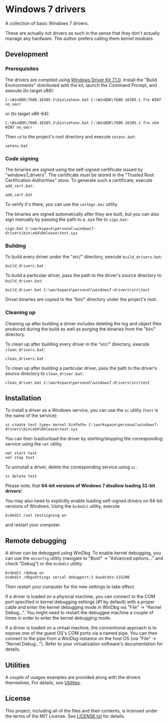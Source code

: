 # Windows 7 drivers

A collection of basic Windows 7 drivers.

These are actually not drivers as such in the sense that they don't actually
manage any hardware.
The author prefers calling them *kernel modules*.

## Development

### Prerequisites

The drivers are compiled using [Windows Driver Kit 7.1.0].
Install the "Build Environments" distributed with the kit, launch the Command
Prompt, and execute (to target x86):

    C:\WinDDK\7600.16385.1\bin\setenv.bat C:\WinDDK\7600.16385.1 fre WIN7 no_oacr

or (to target x86-64):

    C:\WinDDK\7600.16385.1\bin\setenv.bat C:\WinDDK\7600.16385.1 fre x64 WIN7 no_oacr

Then `cd` to the project's root directory and execute `setenv.bat`:

    setenv.bat

### Code signing

The binaries are signed using the self-signed certificate issued by
"windows7_drivers".
The certificate must be stored in the "Trusted Root Certification Authorities"
store.
To generate such a certificate, execute `add_cert.bat`:

    add_cert.bat

To verify it's there, you can use the `certmgr.msc` utility.

The binaries are signed automatically after they are built, but you can also
sign manually by passing the path to a .sys file to `sign.bat`:

    sign.bat C:\workspace\personal\windows7-drivers\bin\x64\Release\test.sys

### Building

To build every driver under the "src/" directory, execute `build_drivers.bat`:

    build_drivers.bat

To build a particular driver, pass the path to the driver's source directory to
`build_driver.bat`:

    build_driver.bat C:\workspace\personal\windows7-drivers\src\test

Driver binaries are copied to the "bin/" directory under the project's root.

### Cleaning up

Cleaning up after building a driver includes deleting the log and object files
produced during the build as well as purging the binaries from the "bin/"
directory.

To clean up after building every driver in the "src/" directory, execute
`clean_drivers.bat`:

    clean_drivers.bat

To clean up after building a particular driver, pass the path to the driver's
source directory to `clean_driver.bat`:

    clean_driver.bat C:\workspace\personal\windows7-drivers\src\test

## Installation

To install a driver as a Windows service, you can use the `sc` utility (`test`
is the name of the service):

    sc create test type= kernel binPath= C:\workspace\personal\windows7-drivers\bin\x64\Release\test.sys

You can then load/unload the driver by starting/stopping the corresponding
service using the `net` utility.

    net start test
    net stop test

To uninstall a driver, delete the corresponding service using `sc`.

    sc delete test

Please note, that **64-bit versions of Windows 7 disallow loading 32-bit
drivers**!

You may also need to explicitly enable loading self-signed drivers on 64-bit
versions of Windows.
Using the `bcdedit` utility, execute

    bcdedit /set testsigning on

and restart your computer.

## Remote debugging

A driver can be debugged using WinDbg.
To enable kernel debugging, you can use the `msconfig` utility (navigate to
"Boot" -> "Advanced options..." and check "Debug") or the `bcdedit` utility:

    bcdedit /debug on
    bcdedit /dbgsettings serial debugport:1 baudrate:115200

Then restart your computer for the new settings to take effect.

If a driver is loaded on a physical machine, you can connect to the COM port
specified in kernel debugging settings (#1 by default) with a proper cable
and enter the kernel debugging mode in WinDbg via "File" -> "Kernel Debug...".
You might need to restart the debuggee machine a couple of times in order to
enter the kernel debugging mode.

If a driver is loaded on a virtual machine, the conventional approach is to
expose one of the guest OS's COM ports via a named pipe.
You can then connect to the pipe from a WinDbg instance on the host OS (via
"File" -> "Kernel Debug...").
Refer to your virtualization software's documentation for details.

## Utilities

A couple of usages examples are provided along with the drivers themselves.
For details, see [Utilities].

## License

This project, including all of the files and their contents, is licensed under
the terms of the MIT License.
See [LICENSE.txt] for details.



[Windows Driver Kit 7.1.0]: https://www.microsoft.com/en-us/download/details.aspx?id=11800
[LICENSE.txt]: LICENSE.txt
[Utilities]: utils/README.md
